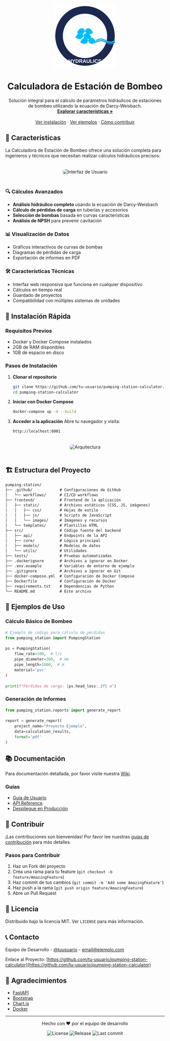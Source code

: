 <div align="center">
  <img src="frontend/static/images/vms_logo.svg" alt="Logo" width="200">
  <h1>Calculadora de Estación de Bombeo</h1>
  <p>
    Solución integral para el cálculo de parámetros hidráulicos de estaciones de bombeo utilizando la ecuación de Darcy-Weisbach.
    <br />
    <a href="#características"><strong>Explorar características »</strong></a>
    <br />
    <br />
    <a href="#instalación">Ver instalación</a>
    ·
    <a href="#ejemplos">Ver ejemplos</a>
    ·
    <a href="#contribuir">Cómo contribuir</a>
  </p>
</div>

## 🌟 Características

La Calculadora de Estación de Bombeo ofrece una solución completa para ingenieros y técnicos que necesitan realizar cálculos hidráulicos precisos:

<div align="center">
  <img src="https://via.placeholder.com/800x400.png?text=Interfaz+de+Usuario" alt="Interfaz de Usuario" style="border-radius: 8px; margin: 20px 0;">
</div>

### 🔍 Cálculos Avanzados
- **Análisis hidráulico completo** usando la ecuación de Darcy-Weisbach
- **Cálculo de pérdidas de carga** en tuberías y accesorios
- **Selección de bombas** basada en curvas características
- **Análisis de NPSH** para prevenir cavitación

### 📊 Visualización de Datos
- Gráficos interactivos de curvas de bombas
- Diagramas de pérdidas de carga
- Exportación de informes en PDF

### 🛠️ Características Técnicas
- Interfaz web responsiva que funciona en cualquier dispositivo
- Cálculos en tiempo real
- Guardado de proyectos
- Compatibilidad con múltiples sistemas de unidades

## 🚀 Instalación Rápida

### Requisitos Previos
- Docker y Docker Compose instalados
- 2GB de RAM disponibles
- 1GB de espacio en disco

### Pasos de Instalación

1. **Clonar el repositorio**
   ```bash
   git clone https://github.com/tu-usuario/pumping-station-calculator.git
   cd pumping-station-calculator
   ```

2. **Iniciar con Docker Compose**
   ```bash
   docker-compose up -d --build
   ```

3. **Acceder a la aplicación**
   Abre tu navegador y visita:
   ```
   http://localhost:8001
   ```

<div align="center">
  <img src="https://via.placeholder.com/800x200.png?text=Diagrama+de+Arquitectura" alt="Arquitectura" style="border-radius: 8px; margin: 20px 0;">
</div>

## 🏗️ Estructura del Proyecto

```
pumping-station/
├── .github/            # Configuraciones de GitHub
│   └── workflows/      # CI/CD workflows
├── frontend/           # Frontend de la aplicación
│   ├── static/         # Archivos estáticos (CSS, JS, imágenes)
│   │   ├── css/        # Hojas de estilo
│   │   ├── js/         # Scripts de JavaScript
│   │   └── images/     # Imágenes y recursos
│   └── templates/      # Plantillas HTML
├── src/                # Código fuente del backend
│   ├── api/            # Endpoints de la API
│   ├── core/           # Lógica principal
│   ├── models/         # Modelos de datos
│   └── utils/          # Utilidades
├── tests/              # Pruebas automatizadas
├── .dockerignore       # Archivos a ignorar en Docker
├── .env.example        # Variables de entorno de ejemplo
├── .gitignore          # Archivos a ignorar en Git
├── docker-compose.yml  # Configuración de Docker Compose
├── Dockerfile          # Configuración de Docker
├── requirements.txt    # Dependencias de Python
└── README.md           # Este archivo
```

## 🧪 Ejemplos de Uso

### Cálculo Básico de Bombeo
```python
# Ejemplo de código para cálculo de pérdidas
from pumping_station import PumpingStation

ps = PumpingStation(
    flow_rate=100,  # l/s
    pipe_diameter=200,  # mm
    pipe_length=1000,  # m
    material='pvc'
)

print(f"Pérdidas de carga: {ps.head_loss:.2f} m")
```

### Generación de Informes
```python
from pumping_station.reports import generate_report

report = generate_report(
    project_name="Proyecto Ejemplo",
    data=calculation_results,
    format='pdf'
)
```

## 📚 Documentación

Para documentación detallada, por favor visite nuestra [Wiki](https://github.com/tu-usuario/pumping-station-calculator/wiki).

### Guías
- [Guía de Usuario](docs/user-guide.md)
- [API Reference](docs/api-reference.md)
- [Despliegue en Producción](docs/deployment.md)

## 🤝 Contribuir

¡Las contribuciones son bienvenidas! Por favor lee nuestras [guías de contribución](CONTRIBUTING.md) para más detalles.

### Pasos para Contribuir
1. Haz un Fork del proyecto
2. Crea una rama para tu feature (`git checkout -b feature/AmazingFeature`)
3. Haz commit de tus cambios (`git commit -m 'Add some AmazingFeature'`)
4. Haz push a la rama (`git push origin feature/AmazingFeature`)
5. Abre un Pull Request

## 📄 Licencia

Distribuido bajo la licencia MIT. Ver `LICENSE` para más información.

## 📞 Contacto

Equipo de Desarrollo - [@tuusuario](https://twitter.com/tuusuario) - email@ejemplo.com

Enlace al Proyecto: [https://github.com/tu-usuario/pumping-station-calculator](https://github.com/tu-usuario/pumping-station-calculator)

## 🙏 Agradecimientos

- [FastAPI](https://fastapi.tiangolo.com/)
- [Bootstrap](https://getbootstrap.com/)
- [Chart.js](https://www.chartjs.org/)
- [Docker](https://www.docker.com/)

---

<div align="center">
  <p>Hecho con ❤️ por el equipo de desarrollo</p>
  <img src="https://img.shields.io/github/license/tu-usuario/pumping-station-calculator" alt="License">
  <img src="https://img.shields.io/github/v/release/tu-usuario/pumping-station-calculator" alt="Release">
  <img src="https://img.shields.io/github/last-commit/tu-usuario/pumping-station-calculator" alt="Last commit">
</div>


